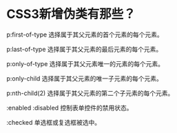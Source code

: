#  CSS3新增伪类有那些？

p:first-of-type 选择属于其父元素的首个元素的每个元素。

p:last-of-type 选择属于其父元素的最后元素的每个元素。

p:only-of-type 选择属于其父元素唯一的元素的每个元素。

p:only-child 选择属于其父元素的唯一子元素的每个元素。

p:nth-child(2) 选择属于其父元素的第二个子元素的每个元素。

:enabled :disabled 控制表单控件的禁用状态。

:checked 单选框或复选框被选中。
